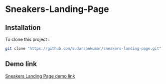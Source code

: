 # Sneakers-Landing-Page

## Installation

To clone this project :

```bash
git clone "https://github.com/sudarsankumar/sneakers-landing-page.git"
```

## Demo link
[Sneakers Landing Page demo link](https://sudarsankumar.github.io/sneakers-landing-page.git/)
